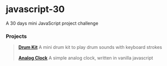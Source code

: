 # javascript-30

A 30 days mini JavaScript project challenge

### Projects
> [**Drum Kit**](https://github.com/npranto/javascript-30/tree/master/drum-kit) A mini drum kit to play drum sounds with keyboard strokes    <br/><br/>
> [**Analog Clock**](https://github.com/npranto/javascript-30/tree/master/analog-clock) A simple analog clock, written in vanilla javascript
